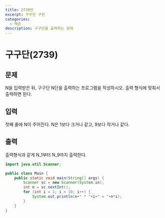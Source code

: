 ```yaml
---
title: 2739번
excerpt: 구구단 구현
categories:
  - 백준
description: 구구단을 출력하는 문제
---
```


# 구구단\(2739\)

## 문제

N을 입력받은 뒤, 구구단 N단을 출력하는 프로그램을 작성하시오. 출력 형식에 맞춰서 출력하면 된다.

## 입력

첫째 줄에 N이 주어진다. N은 1보다 크거나 같고, 9보다 작거나 같다.

## 출력

출력형식과 같게 N_1부터 N_9까지 출력한다.

```java
import java.util.Scanner;

public class Main {
    public static void main(String[] args) {
        Scanner sc = new Scanner(System.in);
        int n = sc.nextInt();
        for (int i = 1; i < 10; i++) {
            System.out.println(n+" * "+i+" = "+n*i);
        }
    }
}
```


